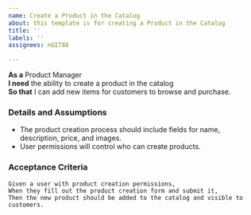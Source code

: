 ```yaml
---
name: Create a Product in the Catalog
about: this template is for creating a Product in the Catalog
title: ''
labels: ''
assignees: nGIT88

---
```


**As a** Product Manager  
**I need** the ability to create a product in the catalog  
**So that** I can add new items for customers to browse and purchase.  

### Details and Assumptions
* The product creation process should include fields for name, description, price, and images.  
* User permissions will control who can create products.

### Acceptance Criteria  
```gherkin
Given a user with product creation permissions,
When they fill out the product creation form and submit it,
Then the new product should be added to the catalog and visible to customers.
